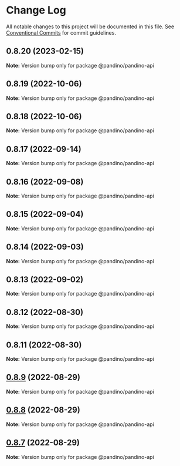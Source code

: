 # Change Log

All notable changes to this project will be documented in this file.
See [Conventional Commits](https://conventionalcommits.org) for commit guidelines.

## 0.8.20 (2023-02-15)

**Note:** Version bump only for package @pandino/pandino-api

## 0.8.19 (2022-10-06)

**Note:** Version bump only for package @pandino/pandino-api

## 0.8.18 (2022-10-06)

**Note:** Version bump only for package @pandino/pandino-api

## 0.8.17 (2022-09-14)

**Note:** Version bump only for package @pandino/pandino-api

## 0.8.16 (2022-09-08)

**Note:** Version bump only for package @pandino/pandino-api

## 0.8.15 (2022-09-04)

**Note:** Version bump only for package @pandino/pandino-api

## 0.8.14 (2022-09-03)

**Note:** Version bump only for package @pandino/pandino-api

## 0.8.13 (2022-09-02)

**Note:** Version bump only for package @pandino/pandino-api

## 0.8.12 (2022-08-30)

**Note:** Version bump only for package @pandino/pandino-api

## 0.8.11 (2022-08-30)

**Note:** Version bump only for package @pandino/pandino-api

## [0.8.9](https://github.com/BlackBeltTechnology/pandino/compare/v0.8.8...v0.8.9) (2022-08-29)

**Note:** Version bump only for package @pandino/pandino-api

## [0.8.8](https://github.com/BlackBeltTechnology/pandino/compare/v0.8.7...v0.8.8) (2022-08-29)

**Note:** Version bump only for package @pandino/pandino-api

## [0.8.7](https://github.com/BlackBeltTechnology/pandino/compare/v0.8.6...v0.8.7) (2022-08-29)

**Note:** Version bump only for package @pandino/pandino-api
